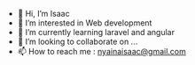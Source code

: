 - 👋 Hi, I’m Isaac
- 👀 I’m interested in Web development
- 🌱 I’m currently learning laravel and angular
- 💞️ I’m looking to collaborate on ...
- 📫 How to reach me : nyainaisaac@gmail.com

<!---
AnK-YaM/AnK-YaM is a ✨ special ✨ repository because its `README.md` (this file) appears on your GitHub profile.
You can click the Preview link to take a look at your changes.
--->
